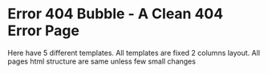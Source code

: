 Error 404 Bubble - A Clean 404 Error Page
=========================================

Here have 5 different templates. All templates are fixed 2 columns layout. All pages html structure are same unless few small changes
